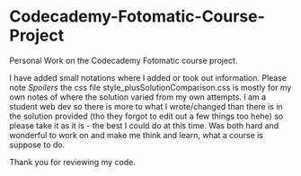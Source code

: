 # Codecademy-Fotomatic-Course-Project
Personal Work on the Codecademy Fotomatic course project.

I have added small notations where I added or took out information.
Please note *Spoilers* the css file style_plusSolutionComparison.css is mostly for my own notes of where the solution varied from my own attempts.
I am a student web dev so there is more to what I wrote/changed than there is in the solution provided (tho they forgot to edit out a few things too hehe) so please take it as it is - the best I could do at this time.
Was both hard and wonderful to work on and make me think and learn, what a course is suppose to do.

Thank you for reviewing my code.
